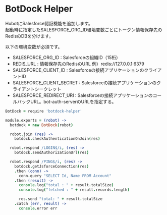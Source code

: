 # BotDock Helper

HubotにSalesforce認証機能を追加します。  
起動時に指定したSALESFORCE_ORG_ID環境変数ごとにトークン情報保存先のRedisのDBを分けます。

以下の環境変数が必須です。

- SALESFORCE_ORG_ID : Salesforceの組織ID（15桁）
- REDIS_URL : 情報保存先のRedisのURL 例）redis://127.0.0.1:6379
- SALESFORCE_CLIENT_ID : Salesforceの接続アプリケーションのクライアントID
- SALESFORCE_CLIENT_SECRET : Salesforceの接続アプリケーションのクライアントシークレット
- SALESFORCE_REDIRECT_URI : Salesforceの接続アプリケーションのコールバックURL。bot-auth-serverのURLを指定する。

```coffeescript
BotDock = require 'botdock-helper'

module.exports = (robot) ->
  botdock = new BotDock(robot)

  robot.join (res) ->
    botdock.checkAuthenticationOnJoin(res)

  robot.respond /LOGIN$/i, (res) ->
    botdock.sendAuthorizationUrl(res)

  robot.respond /PING$/i, (res) ->
    botdock.getJsforceConnection(res)
    .then (conn) ->
      conn.query "SELECT Id, Name FROM Account"
    .then (result) ->
      console.log("total : " + result.totalSize)
      console.log("fetched : " + result.records.length)

      res.send "total: " + result.totalSize
    .catch (err, result) ->
      console.error err
```